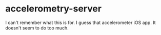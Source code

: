# accelerometry-server

I can't remember what this is for. I guess that accelerometer iOS app. It doesn't seem to do too much.
